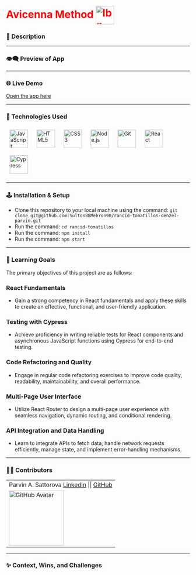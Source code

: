 <div>
    <h1 style="color:red; display: inline;">
      Avicenna Method
      <img src="https://github.com/Sulton88Mehron90/rancid-tomatillos-denzel-parvin/blob/Feat/videos/src/images/Tomatillo.png" 
         alt="Ibn Sino" 
         width="50" 
         style="vertical-align: middle; display: inline;" />
    </h1>
</div>

### 🔖 Description



---
### 👁️‍🗨️ Preview of App
<!-- ![Rancid Tomatillos](https://github.com/Sulton88Mehron90/rancid-tomatillos-denzel-parvin/blob/main/src/images/Rancid-Tomatillos.gif) -->

--- 
### 🌐 Live Demo

[Open the app here](https://showcase-project-khaki.vercel.app/)

---

### 🧱 Technologies Used 

<div>  
  <a href="https://www.javascript.com/" target="_blank"><img style="margin: 10px" src="https://profilinator.rishav.dev/skills-assets/javascript-original.svg" alt="JavaScript" height="50" /></a>  
  <a href="https://en.wikipedia.org/wiki/HTML5" target="_blank"><img style="margin: 10px" src="https://profilinator.rishav.dev/skills-assets/html5-original-wordmark.svg" alt="HTML5" height="50" /></a>  
  <a href="https://www.w3schools.com/css/" target="_blank"><img style="margin: 10px" src="https://profilinator.rishav.dev/skills-assets/css3-original-wordmark.svg" alt="CSS3" height="50" /></a>  
  <a href="https://nodejs.org/" target="_blank"><img style="margin: 10px" src="https://profilinator.rishav.dev/skills-assets/nodejs-original-wordmark.svg" alt="Node.js" height="50" /></a>  
  <a href="https://github.com/" target="_blank"><img style="margin: 10px" src="https://profilinator.rishav.dev/skills-assets/git-scm-icon.svg" alt="Git" height="50" /></a>  
  <a href="https://react.dev/" target="_blank"><img style="margin: 10px" src="https://profilinator.rishav.dev/skills-assets/react-original-wordmark.svg" alt="React" height="50" /></a>  
  <a href="https://docs.cypress.io/guides/overview/why-cypress" target="_blank"><img style="margin: 10px" src="https://encrypted-tbn0.gstatic.com/images?q=tbn:ANd9GcQoXfntUBC8eXPGA7V8dQp74I5Xofeze3tnRua5hKQkd0ofyH0cy5mJm3_Y-zPhHO2ty9k&usqp=CAU" alt="Cypress" height="50" /></a>  
</div>

---

### 🕹️ Installation & Setup 

- Clone this repository to your local machine using the command: `git clone git@github.com:Sulton88Mehron90/rancid-tomatillos-denzel-parvin.git`
- Run the command: `cd rancid-tomatillos`
- Run the command: `npm install`
- Run the command: `npm start`

---

### 🌱 Learning Goals

The primary objectives of this project are as follows:

### React Fundamentals
- Gain a strong competency in React fundamentals and apply these skills to create an effective, functional, and user-friendly application.

### Testing with Cypress
- Achieve proficiency in writing reliable tests for React components and asynchronous JavaScript functions using Cypress for end-to-end testing.

### Code Refactoring and Quality
- Engage in regular code refactoring exercises to improve code quality, readability, maintainability, and overall performance.

### Multi-Page User Interface
- Utilize React Router to design a multi-page user experience with seamless navigation, dynamic routing, and conditional rendering.

### API Integration and Data Handling
- Learn to integrate APIs to fetch data, handle network requests efficiently, manage state, and implement error-handling mechanisms.

---

### 🤝🏼 Contributors

<table>
    <tr>
        <td> Parvin A. Sattorova 
            <a href="https://www.linkedin.com/in/parvin-sattorova-edwards-357526b3/">LinkedIn</a> || 
            <a href="https://github.com/Sulton88Mehron90">GitHub</a> 
        </td>
    </tr>
    <tr>
        <td><img src="https://avatars.githubusercontent.com/u/119267809?v=4" alt="GitHub Avatar" width="150"></td>
    </tr>
</table>

<!-- <table>
    <tr>
        <td> Parvin A. Sattorova 
            <a href="https://www.linkedin.com/in/parvin-sattorova-edwards-357526b3/">LinkedIn</a> || 
            <a href="https://github.com/Sulton88Mehron90">GitHub</a> 
        </td>
        <td><img src="https://github.com/Sulton88Mehron90/rancid-tomatillos-denzel-parvin/blob/Feat/videos/src/images/Tomatillo.png" alt="Rancid Tomatillos Logo" width="50" style="vertical-align:middle"/></td>
    </tr>
    <tr>
        <td><img src="https://avatars.githubusercontent.com/u/119267809?v=4" alt="GitHub Avatar" width="150"></td>
    </tr>
</table> --> 

---

### ✨ Context, Wins, and Challenges

<!-- ### Context
Embarking on this collaborative venture to create this application was both thrilling and educational. Utilizing React, we laid the groundwork for an interactive and dynamic UI. JavaScript enabled us to introduce complex functionalities, making the app not just visually appealing but also functional.

HTML and CSS served as the building blocks for our app's sleek design and intuitive user experience. Their synergistic power contributed to the creation of an application that is both visually stunning and user-friendly.

The integration of Cypress, an industry-standard testing framework, ensured that our application meets quality benchmarks. This enabled us to automate tests, guaranteeing that the app performs optimally across various browsers and devices.

 <h4>
    <img src="https://github.com/Sulton88Mehron90/rancid-tomatillos-denzel-parvin/blob/Feat/videos/src/images/redTomato.png" 
         alt="Red Tomato Logo" 
         style="width: 30px; margin-right: 10px; border: 2px solid rgb(11, 166, 52); border-radius: 50%; padding: 8px; transition: transform 0.3s ease, box-shadow 0.3s ease-in-out; transform-origin: right; vertical-align: middle;" />
    Major Wins
  </h4>
  
- One of the most significant achievements was the effective teamwork. Our combined skills and effective communication facilitated a smooth development process, culminating in an application that not only meets but exceeds user expectations.
- Achieved a visually pleasing design for the app.
- Successfully implemented search and dynamic trailer fetching for each movie.

<h4>
  <img src="https://github.com/Sulton88Mehron90/rancid-tomatillos-denzel-parvin/blob/Feat/videos/src/images/redTomato.png" 
       alt="Red Tomato Logo" 
       style="width: 30px; margin-right: 10px; border: 2px solid rgb(11, 166, 52); border-radius: 50%; padding: 8px; transition: transform 0.3s ease, box-shadow 0.3s ease-in-out; transform-origin: right; vertical-align: middle;" />
  Challenges
</h4>

- Conducting end-to-end testing using Cypress posed some hurdles.
- Implementing robust error handling was a complex but necessary part of the project.

--- -->